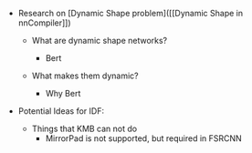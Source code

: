 - Research on [Dynamic Shape problem]([[Dynamic Shape in nnCompiler]])
	 - What are dynamic shape networks?
		 - Bert

	 - What makes them dynamic?
		 - Why Bert

- Potential Ideas for IDF:
	 - Things that KMB can not do
		 - MirrorPad is not supported, but required in FSRCNN
